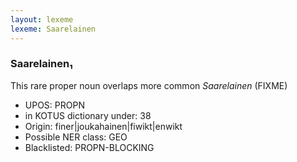 ```yaml
---
layout: lexeme
lexeme: Saarelainen
---
```


###  Saarelainen₁

This rare proper noun overlaps more common *Saarelainen* (FIXME)
* UPOS:  PROPN
* in KOTUS dictionary under:  38
* Origin:  finer|joukahainen|fiwikt|enwikt
* Possible NER class:  GEO
* Blacklisted:  PROPN-BLOCKING

